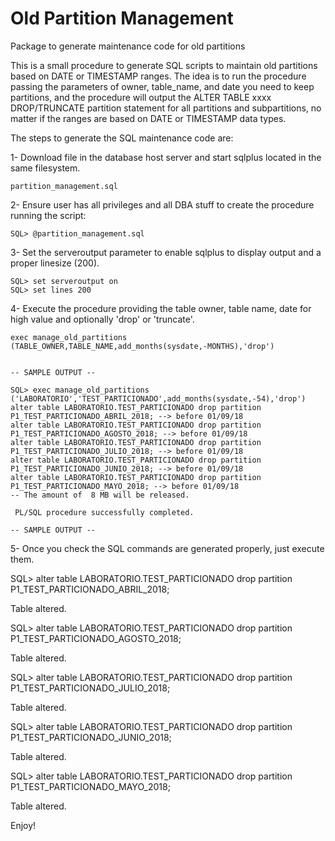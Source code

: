 # Old Partition Management
 Package to generate maintenance code for old partitions

This is a small procedure to generate SQL scripts to maintain old partitions based on DATE or TIMESTAMP ranges.
The idea is to run the procedure passing the parameters of owner, table_name, and date you need to keep partitions, and the procedure will output the ALTER TABLE xxxx DROP/TRUNCATE partition statement for all partitions and subpartitions, no matter if the ranges are based on DATE or TIMESTAMP data types.

The steps to generate the SQL maintenance code are:

1- Download file in the database host server and start sqlplus located in the same filesystem.

	partition_management.sql

2- Ensure user has all privileges and all DBA stuff to create the procedure running the script:

	SQL> @partition_management.sql
	
3- Set the serveroutput parameter to enable sqlplus to display output and a proper linesize (200).

	SQL> set serveroutput on
	SQL> set lines 200
	
4- Execute the procedure providing the table owner, table name, date for high value and optionally 'drop' or 'truncate'.
	
	exec manage_old_partitions (TABLE_OWNER,TABLE_NAME,add_months(sysdate,-MONTHS),'drop')
    	
	
	-- SAMPLE OUTPUT --
	
	SQL> exec manage_old_partitions ('LABORATORIO','TEST_PARTICIONADO',add_months(sysdate,-54),'drop')
	alter table LABORATORIO.TEST_PARTICIONADO drop partition P1_TEST_PARTICIONADO_ABRIL_2018; --> before 01/09/18
	alter table LABORATORIO.TEST_PARTICIONADO drop partition P1_TEST_PARTICIONADO_AGOSTO_2018; --> before 01/09/18
	alter table LABORATORIO.TEST_PARTICIONADO drop partition P1_TEST_PARTICIONADO_JULIO_2018; --> before 01/09/18
	alter table LABORATORIO.TEST_PARTICIONADO drop partition P1_TEST_PARTICIONADO_JUNIO_2018; --> before 01/09/18
	alter table LABORATORIO.TEST_PARTICIONADO drop partition P1_TEST_PARTICIONADO_MAYO_2018; --> before 01/09/18
	-- The amount of  8 MB will be released.

	 PL/SQL procedure successfully completed.

	-- SAMPLE OUTPUT --
	
	
5- Once you check the SQL commands are generated properly, just execute them.

SQL> alter table LABORATORIO.TEST_PARTICIONADO drop partition P1_TEST_PARTICIONADO_ABRIL_2018;

Table altered.

SQL> alter table LABORATORIO.TEST_PARTICIONADO drop partition P1_TEST_PARTICIONADO_AGOSTO_2018;

Table altered.

SQL> alter table LABORATORIO.TEST_PARTICIONADO drop partition P1_TEST_PARTICIONADO_JULIO_2018;

Table altered.

SQL> alter table LABORATORIO.TEST_PARTICIONADO drop partition P1_TEST_PARTICIONADO_JUNIO_2018;

Table altered.

SQL> alter table LABORATORIO.TEST_PARTICIONADO drop partition P1_TEST_PARTICIONADO_MAYO_2018;

Table altered.
	
	
	
	
Enjoy!
